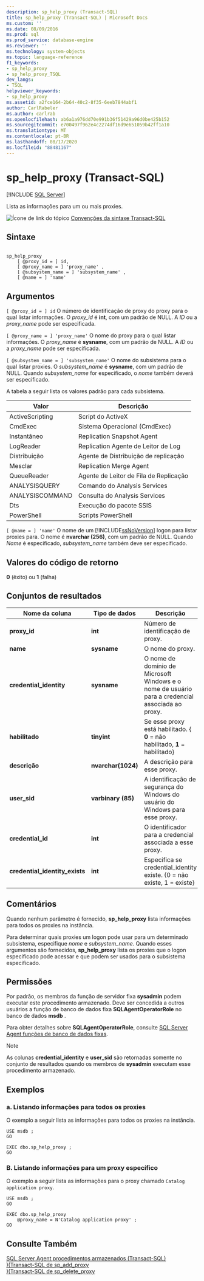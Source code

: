 ```yaml
---
description: sp_help_proxy (Transact-SQL)
title: sp_help_proxy (Transact-SQL) | Microsoft Docs
ms.custom: ''
ms.date: 08/09/2016
ms.prod: sql
ms.prod_service: database-engine
ms.reviewer: ''
ms.technology: system-objects
ms.topic: language-reference
f1_keywords:
- sp_help_proxy
- sp_help_proxy_TSQL
dev_langs:
- TSQL
helpviewer_keywords:
- sp_help_proxy
ms.assetid: a2fce164-2b64-40c2-8f35-6eeb7844abf1
author: CarlRabeler
ms.author: carlrab
ms.openlocfilehash: ab6a1a976dd70e991b36f51429a96d0be425b152
ms.sourcegitcommit: e700497f962e4c2274df16d9e651059b42ff1a10
ms.translationtype: MT
ms.contentlocale: pt-BR
ms.lasthandoff: 08/17/2020
ms.locfileid: "88481167"
---
```

# <a name="sp_help_proxy-transact-sql"></a>sp_help_proxy (Transact-SQL)
[!INCLUDE [SQL Server](../../includes/applies-to-version/sqlserver.md)]

  Lista as informações para um ou mais proxies.  
  
 ![Ícone de link do tópico](../../database-engine/configure-windows/media/topic-link.gif "Ícone de link do tópico") [Convenções da sintaxe Transact-SQL](../../t-sql/language-elements/transact-sql-syntax-conventions-transact-sql.md)  
  
## <a name="syntax"></a>Sintaxe  
  
```  
  
sp_help_proxy   
    [ @proxy_id = ] id,  
    [ @proxy_name = ] 'proxy_name' ,  
    [ @subsystem_name = ] 'subsystem_name' ,  
    [ @name = ] 'name'  
```  
  
## <a name="arguments"></a>Argumentos  
`[ @proxy_id = ] id` O número de identificação de proxy do proxy para o qual listar informações. O *proxy_id* é **int**, com um padrão de NULL. A *ID* ou a *proxy_name* pode ser especificada.  
  
`[ @proxy_name = ] 'proxy_name'` O nome do proxy para o qual listar informações. O *proxy_name* é **sysname**, com um padrão de NULL. A *ID* ou a *proxy_name* pode ser especificada.  
  
`[ @subsystem_name = ] 'subsystem_name'` O nome do subsistema para o qual listar proxies. O *subsystem_name* é **sysname**, com um padrão de NULL. Quando *subsystem_name* for especificado, o *nome* também deverá ser especificado.  
  
 A tabela a seguir lista os valores padrão para cada subsistema.  
  
|Valor|Descrição|  
|-----------|-----------------|  
|ActiveScripting|Script do ActiveX|  
|CmdExec|Sistema Operacional (CmdExec)|  
|Instantâneo|Replication Snapshot Agent|  
|LogReader|Replication Agente de Leitor de Log|  
|Distribuição|Agente de Distribuição de replicação|  
|Mesclar|Replication Merge Agent|  
|QueueReader|Agente de Leitor de Fila de Replicação|  
|ANALYSISQUERY|Comando do Analysis Services|  
|ANALYSISCOMMAND|Consulta do Analysis Services|  
|Dts|Execução do pacote SSIS|  
|PowerShell|Scripts PowerShell|  
  
`[ @name = ] 'name'` O nome de um [!INCLUDE[ssNoVersion](../../includes/ssnoversion-md.md)] logon para listar proxies para. O nome é **nvarchar (256)**, com um padrão de NULL. Quando *Name* é especificado, *subsystem_name* também deve ser especificado.  
  
## <a name="return-code-values"></a>Valores do código de retorno  
 **0** (êxito) ou **1** (falha)  
  
## <a name="result-sets"></a>Conjuntos de resultados  
  
|Nome da coluna|Tipo de dados|Descrição|  
|-----------------|---------------|-----------------|  
|**proxy_id**|**int**|Número de identificação de proxy.|  
|**name**|**sysname**|O nome do proxy.|  
|**credential_identity**|**sysname**|O nome de domínio de Microsoft Windows e o nome de usuário para a credencial associada ao proxy.|  
|**habilitado**|**tinyint**|Se esse proxy está habilitado. { **0** = não habilitado, **1** = habilitado}|  
|**descrição**|**nvarchar(1024)**|A descrição para esse proxy.|  
|**user_sid**|**varbinary (85)**|A identificação de segurança do Windows do usuário do Windows para esse proxy.|  
|**credential_id**|**int**|O identificador para a credencial associada a esse proxy.|  
|**credential_identity_exists**|**int**|Especifica se credential_identity existe. {0 = não existe, 1 = existe}|  
  
## <a name="remarks"></a>Comentários  
 Quando nenhum parâmetro é fornecido, **sp_help_proxy** lista informações para todos os proxies na instância.  
  
 Para determinar quais proxies um logon pode usar para um determinado subsistema, especifique *nome* e *subsystem_name*. Quando esses argumentos são fornecidos, **sp_help_proxy** lista os proxies que o logon especificado pode acessar e que podem ser usados para o subsistema especificado.  
  
## <a name="permissions"></a>Permissões  
 Por padrão, os membros da função de servidor fixa **sysadmin** podem executar este procedimento armazenado. Deve ser concedida a outros usuários a função de banco de dados fixa **SQLAgentOperatorRole** no banco de dados **msdb** .  
  
 Para obter detalhes sobre **SQLAgentOperatorRole**, consulte [SQL Server Agent funções de banco de dados fixas](../../ssms/agent/sql-server-agent-fixed-database-roles.md).  
  
> [!NOTE]  
>  As colunas **credential_identity** e **user_sid** são retornadas somente no conjunto de resultados quando os membros de **sysadmin** executam esse procedimento armazenado.  
  
## <a name="examples"></a>Exemplos  
  
### <a name="a-listing-information-for-all-proxies"></a>a. Listando informações para todos os proxies  
 O exemplo a seguir lista as informações para todos os proxies na instância.  
  
```  
USE msdb ;  
GO  
  
EXEC dbo.sp_help_proxy ;  
GO  
```  
  
### <a name="b-listing-information-for-a-specific-proxy"></a>B. Listando informações para um proxy específico  
 O exemplo a seguir lista as informações para o proxy chamado `Catalog application proxy`.  
  
```  
USE msdb ;  
GO  
  
EXEC dbo.sp_help_proxy  
    @proxy_name = N'Catalog application proxy' ;  
GO  
```  
  
## <a name="see-also"></a>Consulte Também  
 [SQL Server Agent procedimentos armazenados &#40;Transact-SQL&#41;](../../relational-databases/system-stored-procedures/sql-server-agent-stored-procedures-transact-sql.md)   
 [&#41;&#40;Transact-SQL de sp_add_proxy ](../../relational-databases/system-stored-procedures/sp-add-proxy-transact-sql.md)   
 [&#41;&#40;Transact-SQL de sp_delete_proxy ](../../relational-databases/system-stored-procedures/sp-delete-proxy-transact-sql.md)  
  
  

